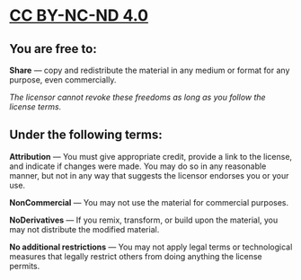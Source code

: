 # [CC BY-NC-ND 4.0](https://creativecommons.org/licenses/by-nc-nd/4.0/ "CC BY-NC-ND 4.0")

## You are free to:

**Share** — copy and redistribute the material in any medium or format
for any purpose, even commercially.

*The licensor cannot revoke these freedoms as long as you follow the license terms.*

## Under the following terms:

**Attribution** — You must give appropriate credit, provide a link to the license, and indicate if changes were made. You may do so in any reasonable manner, but not in any way that suggests the licensor endorses you or your use.

**NonCommercial** — You may not use the material for commercial purposes.

**NoDerivatives** — If you remix, transform, or build upon the material, you may not distribute the modified material.

**No additional restrictions** — You may not apply legal terms or technological measures that legally restrict others from doing anything the license permits.
